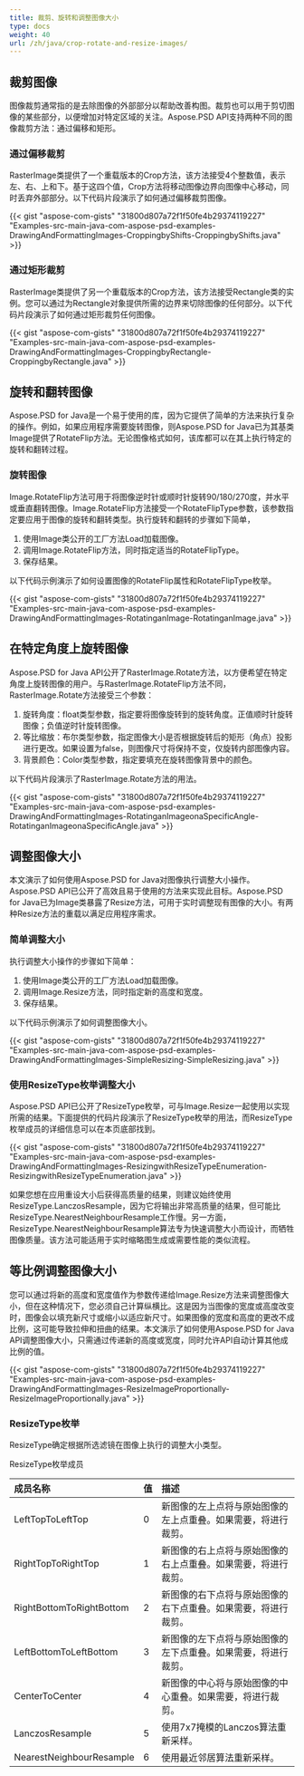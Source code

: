 ```yaml
---
title: 裁剪、旋转和调整图像大小
type: docs
weight: 40
url: /zh/java/crop-rotate-and-resize-images/
---
```


## **裁剪图像**
图像裁剪通常指的是去除图像的外部部分以帮助改善构图。裁剪也可以用于剪切图像的某些部分，以便增加对特定区域的关注。Aspose.PSD API支持两种不同的图像裁剪方法：通过偏移和矩形。
### **通过偏移裁剪**
RasterImage类提供了一个重载版本的Crop方法，该方法接受4个整数值，表示左、右、上和下。基于这四个值，Crop方法将移动图像边界向图像中心移动，同时丢弃外部部分。以下代码片段演示了如何通过偏移裁剪图像。



{{< gist "aspose-com-gists" "31800d807a72f1f50fe4b29374119227" "Examples-src-main-java-com-aspose-psd-examples-DrawingAndFormattingImages-CroppingbyShifts-CroppingbyShifts.java" >}}
### **通过矩形裁剪**
RasterImage类提供了另一个重载版本的Crop方法，该方法接受Rectangle类的实例。您可以通过为Rectangle对象提供所需的边界来切除图像的任何部分。以下代码片段演示了如何通过矩形裁剪任何图像。



{{< gist "aspose-com-gists" "31800d807a72f1f50fe4b29374119227" "Examples-src-main-java-com-aspose-psd-examples-DrawingAndFormattingImages-CroppingbyRectangle-CroppingbyRectangle.java" >}}
## **旋转和翻转图像**
Aspose.PSD for Java是一个易于使用的库，因为它提供了简单的方法来执行复杂的操作。例如，如果应用程序需要旋转图像，则Aspose.PSD for Java已为其基类Image提供了RotateFlip方法。无论图像格式如何，该库都可以在其上执行特定的旋转和翻转过程。
### **旋转图像**
Image.RotateFlip方法可用于将图像逆时针或顺时针旋转90/180/270度，并水平或垂直翻转图像。Image.RotateFlip方法接受一个RotateFlipType参数，该参数指定要应用于图像的旋转和翻转类型。执行旋转和翻转的步骤如下简单，

1. 使用Image类公开的工厂方法Load加载图像。
1. 调用Image.RotateFlip方法，同时指定适当的RotateFlipType。
1. 保存结果。

以下代码示例演示了如何设置图像的RotateFlip属性和RotateFlipType枚举。



{{< gist "aspose-com-gists" "31800d807a72f1f50fe4b29374119227" "Examples-src-main-java-com-aspose-psd-examples-DrawingAndFormattingImages-RotatinganImage-RotatinganImage.java" >}}
## **在特定角度上旋转图像**
Aspose.PSD for Java API公开了RasterImage.Rotate方法，以方便希望在特定角度上旋转图像的用户。与RasterImage.RotateFlip方法不同，RasterImage.Rotate方法接受三个参数：

1. 旋转角度：float类型参数，指定要将图像旋转到的旋转角度。正值顺时针旋转图像；负值逆时针旋转图像。
1. 等比缩放：布尔类型参数，指定图像大小是否根据旋转后的矩形（角点）投影进行更改。如果设置为false，则图像尺寸将保持不变，仅旋转内部图像内容。
1. 背景颜色：Color类型参数，指定要填充在旋转图像背景中的颜色。

以下代码片段演示了RasterImage.Rotate方法的用法。



{{< gist "aspose-com-gists" "31800d807a72f1f50fe4b29374119227" "Examples-src-main-java-com-aspose-psd-examples-DrawingAndFormattingImages-RotatinganImageonaSpecificAngle-RotatinganImageonaSpecificAngle.java" >}}
## **调整图像大小**
本文演示了如何使用Aspose.PSD for Java对图像执行调整大小操作。Aspose.PSD API已公开了高效且易于使用的方法来实现此目标。Aspose.PSD for Java已为Image类暴露了Resize方法，可用于实时调整现有图像的大小。有两种Resize方法的重载以满足应用程序需求。
### **简单调整大小**
执行调整大小操作的步骤如下简单：

1. 使用Image类公开的工厂方法Load加载图像。
1. 调用Image.Resize方法，同时指定新的高度和宽度。
1. 保存结果。

以下代码示例演示了如何调整图像大小。



{{< gist "aspose-com-gists" "31800d807a72f1f50fe4b29374119227" "Examples-src-main-java-com-aspose-psd-examples-DrawingAndFormattingImages-SimpleResizing-SimpleResizing.java" >}}
### **使用ResizeType枚举调整大小**
Aspose.PSD API已公开了ResizeType枚举，可与Image.Resize一起使用以实现所需的结果。下面提供的代码片段演示了ResizeType枚举的用法，而ResizeType枚举成员的详细信息可以在本页底部找到。



{{< gist "aspose-com-gists" "31800d807a72f1f50fe4b29374119227" "Examples-src-main-java-com-aspose-psd-examples-DrawingAndFormattingImages-ResizingwithResizeTypeEnumeration-ResizingwithResizeTypeEnumeration.java" >}}



如果您想在应用重设大小后获得高质量的结果，则建议始终使用ResizeType.LanczosResample，因为它将输出非常高质量的结果，但可能比ResizeType.NearestNeighbourResample工作慢。另一方面，ResizeType.NearestNeighbourResample算法专为快速调整大小而设计，而牺牲图像质量。该方法可能适用于实时缩略图生成或需要性能的类似流程。
## **等比例调整图像大小**
您可以通过将新的高度和宽度值作为参数传递给Image.Resize方法来调整图像大小，但在这种情况下，您必须自己计算纵横比。这是因为当图像的宽度或高度改变时，图像会以填充新尺寸或缩小以适应新尺寸。如果图像的宽度和高度的更改不成比例，这可能导致拉伸和扭曲的结果。本文演示了如何使用Aspose.PSD for Java API调整图像大小，只需通过传递新的高度或宽度，同时允许API自动计算其他成比例的值。



{{< gist "aspose-com-gists" "31800d807a72f1f50fe4b29374119227" "Examples-src-main-java-com-aspose-psd-examples-DrawingAndFormattingImages-ResizeImageProportionally-ResizeImageProportionally.java" >}}
### **ResizeType枚举**
ResizeType确定根据所选滤镜在图像上执行的调整大小类型。

ResizeType枚举成员

|**成员名称**|**值**|**描述**|
| :- | :- | :- |
|LeftTopToLeftTop|0|新图像的左上点将与原始图像的左上点重叠。如果需要，将进行裁剪。|
|RightTopToRightTop|1|新图像的右上点将与原始图像的右上点重叠。如果需要，将进行裁剪。|
|RightBottomToRightBottom|2|新图像的右下点将与原始图像的右下点重叠。如果需要，将进行裁剪。|
|LeftBottomToLeftBottom|3|新图像的左下点将与原始图像的左下点重叠。如果需要，将进行裁剪。|
|CenterToCenter|4|新图像的中心将与原始图像的中心重叠。如果需要，将进行裁剪。|
|LanczosResample|5|使用7x7掩模的Lanczos算法重新采样。|
|NearestNeighbourResample|6|使用最近邻居算法重新采样。|
